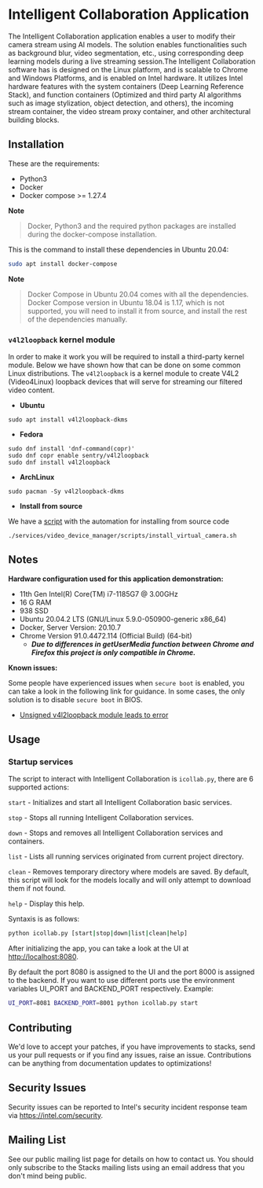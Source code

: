 # Intelligent Collaboration Application

The Intelligent Collaboration application enables a user to modify their camera stream using AI models. The solution  enables 
functionalities such as background blur, video segmentation, etc., using corresponding deep learning models during a live streaming session.The 
Intelligent Collaboration software has is designed on the Linux platform, and is scalable to Chrome and Windows Platforms, and is 
enabled on Intel hardware. It utilizes Intel hardware features with the system containers (Deep Learning Reference Stack), and function 
containers (Optimized and third party AI algorithms such as image stylization, object detection, and others), the incoming stream 
container, the video stream proxy container, and other architectural building blocks.



## Installation

These are the requirements:

- Python3
- Docker
- Docker compose >= 1.27.4

**Note**

> Docker, Python3 and the required python packages are installed during the docker-compose installation.

This is the command to install these dependencies in Ubuntu 20.04:

```bash
sudo apt install docker-compose
```

**Note**

> Docker Compose in Ubuntu 20.04 comes with all the dependencies.
Docker Compose version in Ubuntu 18.04 is 1.17, which is not supported, you will need to install it from source, and install the rest of the dependencies manually.


### `v4l2loopback` kernel module

In order to make it work you will be required to install a third-party
kernel module. Below we have shown how that can be done on some common Linux distributions. The `v4l2loopback` is a kernel module to create V4L2 (Video4Linux) loopback devices that will serve for streaming our filtered video content.

- **Ubuntu**
```
sudo apt install v4l2loopback-dkms
```

- **Fedora**
```
sudo dnf install 'dnf-command(copr)'
sudo dnf copr enable sentry/v4l2loopback
sudo dnf install v4l2loopback
```

- **ArchLinux**
```
sudo pacman -Sy v4l2loopback-dkms
```

- **Install from source**

We have a [script](./services/video_device_manager/scripts/install_virtual_camera.sh)
with the automation for installing from source code
```
./services/video_device_manager/scripts/install_virtual_camera.sh
```

## Notes

**Hardware configuration used for this application demonstration:**

- 11th Gen Intel(R) Core(TM) i7-1185G7 @ 3.00GHz
- 16 G RAM
- 938 SSD
- Ubuntu 20.04.2 LTS (GNU/Linux 5.9.0-050900-generic x86_64)
- Docker, Server Version: 20.10.7
- Chrome Version 91.0.4472.114 (Official Build) (64-bit)
  - ***Due to differences in getUserMedia function between Chrome and Firefox this project is only compatible in Chrome.***

**Known issues:**

Some people have experienced issues when `secure boot` is enabled, you
can take a look in the following link for guidance. In some cases, the
only solution is to disable `secure boot` in BIOS.

- [Unsigned v4l2loopback module leads to error](https://github.com/umlaeute/v4l2loopback/issues/306)


## Usage

### Startup services

The script to interact with Intelligent Collaboration is `icollab.py`, there are 6 supported actions:

`start` - Initializes and start all Intelligent Collaboration basic services.

`stop` - Stops all running Intelligent Collaboration services.

`down` - Stops and removes all Intelligent Collaboration services and
containers.

`list` - Lists all running services originated from current project directory.

`clean` - Removes temporary directory where models are saved.
          By default, this script will look for the models locally and will
          only attempt to download them if not found.

`help` - Display this help.

Syntaxis is as follows:

```bash
python icollab.py [start|stop|down|list|clean|help]
```

After initializing the app, you can take a look at the UI at <http://localhost:8080>.

By default the port 8080 is assigned to the UI and the port 8000 is assigned to the backend.
If you want to use different ports use the environment variables UI_PORT and BACKEND_PORT respectively.
Example:

```bash
UI_PORT=8081 BACKEND_PORT=8001 python icollab.py start
```

## Contributing

We'd love to accept your patches, if you have improvements to stacks,
 send us your pull requests or if you find any issues, raise an issue. 
Contributions can be anything from documentation updates to 
optimizations!


## Security Issues

Security issues can be reported to Intel's security incident response team via
https://intel.com/security.


## Mailing List

See our public mailing list page for details on how to contact us. You should only subscribe to the
Stacks mailing lists using an email address that you don't mind being  public.

